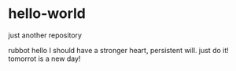 # hello-world
just another  repository

rubbot hello I should have a  stronger  heart, persistent will.
just do it!
tomorrot is a new day!
